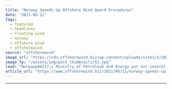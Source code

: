 ```yaml
---
title: "Norway Speeds Up Offshore Wind Award Procedures"
date: "2021-06-11"
tags: 
  - featured
  - headlines
  - floating wind
  - norway
  - offshore wind
  - offshorewind
source: "offshorewind"
image_url: "https://cdn.offshorewind.biz/wp-content/uploads/sites/2/2021/05/25103505/Image-source-James-Fisher-Renewables.jpg"
image_fp: "/assets/img/post_thumbnails/52.jpg"
lead: "Norway&#8217;s Ministry of Petroleum and Energy put out several proposals for public consultation regarding"
article_url: "https://www.offshorewind.biz/2021/06/11/norway-speeds-up-offshore-wind-award-procedures/"
---
```


---
